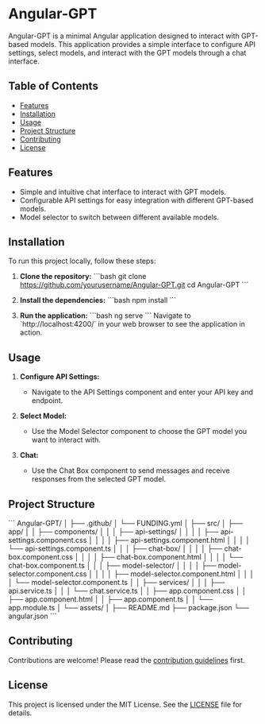 
# Angular-GPT

Angular-GPT is a minimal Angular application designed to interact with GPT-based models. This application provides a simple interface to configure API settings, select models, and interact with the GPT models through a chat interface.

## Table of Contents
- [Features](#features)
- [Installation](#installation)
- [Usage](#usage)
- [Project Structure](#project-structure)
- [Contributing](#contributing)
- [License](#license)

## Features
- Simple and intuitive chat interface to interact with GPT models.
- Configurable API settings for easy integration with different GPT-based models.
- Model selector to switch between different available models.

## Installation

To run this project locally, follow these steps:

1. **Clone the repository:**
    \`\`\`bash
    git clone https://github.com/yourusername/Angular-GPT.git
    cd Angular-GPT
    \`\`\`

2. **Install the dependencies:**
    \`\`\`bash
    npm install
    \`\`\`

3. **Run the application:**
    \`\`\`bash
    ng serve
    \`\`\`
    Navigate to \`http://localhost:4200/\` in your web browser to see the application in action.

## Usage

1. **Configure API Settings:**
    - Navigate to the API Settings component and enter your API key and endpoint.
    
2. **Select Model:**
    - Use the Model Selector component to choose the GPT model you want to interact with.

3. **Chat:**
    - Use the Chat Box component to send messages and receive responses from the selected GPT model.

## Project Structure

\`\`\`
Angular-GPT/
│
├── .github/
│   └── FUNDING.yml
│
├── src/
│   ├── app/
│   │   ├── components/
│   │   │   ├── api-settings/
│   │   │   │   ├── api-settings.component.css
│   │   │   │   ├── api-settings.component.html
│   │   │   │   └── api-settings.component.ts
│   │   │   ├── chat-box/
│   │   │   │   ├── chat-box.component.css
│   │   │   │   ├── chat-box.component.html
│   │   │   │   └── chat-box.component.ts
│   │   │   ├── model-selector/
│   │   │   │   ├── model-selector.component.css
│   │   │   │   ├── model-selector.component.html
│   │   │   │   └── model-selector.component.ts
│   │   ├── services/
│   │   │   ├── api.service.ts
│   │   │   └── chat.service.ts
│   │   ├── app.component.css
│   │   ├── app.component.html
│   │   ├── app.component.ts
│   │   └── app.module.ts
│   └── assets/
│
├── README.md
├── package.json
└── angular.json
\`\`\`

## Contributing

Contributions are welcome! Please read the [contribution guidelines](CONTRIBUTING.md) first.

## License

This project is licensed under the MIT License. See the [LICENSE](LICENSE) file for details.
